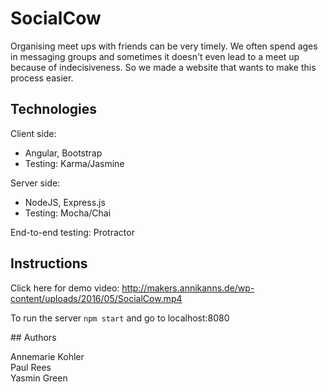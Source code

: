 # SocialCow

Organising meet ups with friends can be very timely. We often spend ages in messaging groups and sometimes it doesn't even lead to a meet up because of indecisiveness. So we made a website that wants to make this process easier.

## Technologies

Client side:
* Angular, Bootstrap
* Testing: Karma/Jasmine

Server side:
* NodeJS, Express.js
* Testing: Mocha/Chai

End-to-end testing: Protractor

## Instructions
Click here for demo video: http://makers.annikanns.de/wp-content/uploads/2016/05/SocialCow.mp4

To run the server `npm start` and go to localhost:8080

## Authors

Annemarie Kohler  
Paul Rees  
Yasmin Green  

